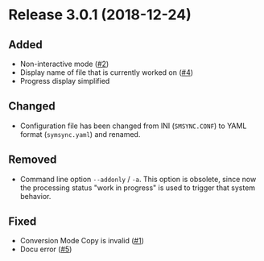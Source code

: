 # Release 3.0.1 (2018-12-24)

## Added

* Non-interactive mode ([#2](https://github.com/mipimipi/smsync/issues/2))
* Display name of file that is currently worked on ([#4](https://github.com/mipimipi/smsync/issues/4))
* Progress display simplified

## Changed

* Configuration file has been changed from INI (`SMSYNC.CONF`) to YAML format (`symsync.yaml`) and renamed.

## Removed

* Command line option `--addonly` / `-a`. This option is obsolete, since now the processing status "work in progress" is used to trigger that system behavior.

## Fixed

* Conversion Mode Copy is invalid ([#1](https://github.com/mipimipi/smsync/issues/1))
* Docu error ([#5](https://github.com/mipimipi/smsync/issues/5))